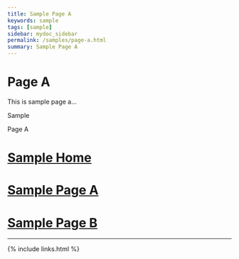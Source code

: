 ```yaml
---
title: Sample Page A
keywords: sample
tags: [sample]
sidebar: mydoc_sidebar
permalink: /samples/page-a.html
summary: Sample Page A
---
```


# Page A

This is sample page a...

Sample

Page A

# [Sample Home](index.html)
# [Sample Page A](page-a.html)
# [Sample Page B](page-b.html)

---

{% include links.html %}



